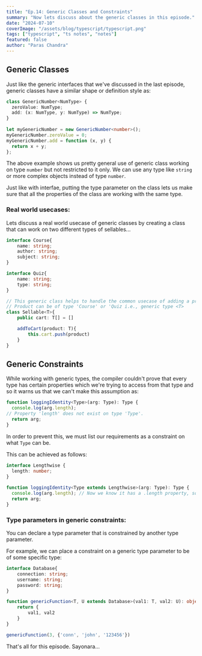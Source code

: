 ```yaml
---
title: "Ep.14: Generic Classes and Constraints"
summary: "Now lets discuss about the generic classes in this episode."
date: "2024-07-10"
coverImage: "/assets/blog/typescript/typescript.png"
tags: ["typescript", "ts notes", "notes"]
featured: false
author: "Paras Chandra"
---
```


## Generic Classes
Just like the generic interfaces that we've discussed in the last episode, generic classes have a similar shape or definition style as:

```ts
class GenericNumber<NumType> {
  zeroValue: NumType;
  add: (x: NumType, y: NumType) => NumType;
}
 
let myGenericNumber = new GenericNumber<number>();
myGenericNumber.zeroValue = 0;
myGenericNumber.add = function (x, y) {
  return x + y;
};
```

The above example shows us pretty general use of generic class working on type `number` but not restricted to it only. We can use any type like `string` or more complex objects instead of type `number`.

Just like with interfae, putting the type parameter on the class lets us make sure that all the properties of the class are working with the same type.

### Real world usecases:
Lets discuss a real world usecase of generic classes by creating a class that can work on two different types of sellables...

```ts
interface Course{
    name: string;
    author: string;
    subject: string;
}

interface Quiz{
    name: string;
    type: string;
}

// This generic class helps to handle the common usecase of adding a product to the cart
// Product can be of type 'Course' or 'Quiz i.e., generic type <T>
class Sellable<T>{
    public cart: T[] = []

    addToCart(product: T){
        this.cart.push(product)
    }
}
```

## Generic Constraints
While working with generic types, the compiler couldn't prove that every type has certain properties which we're trying to access from that type and so it warns us that we can't make this assumption as:

```ts
function loggingIdentity<Type>(arg: Type): Type {
  console.log(arg.length);
// Property 'length' does not exist on type 'Type'.
  return arg;
}
```

In order to prevent this, we must list our requirements as a constraint on what `Type` can be.

This can be achieved as follows:
```ts
interface Lengthwise {
  length: number;
}
 
function loggingIdentity<Type extends Lengthwise>(arg: Type): Type {
  console.log(arg.length); // Now we know it has a .length property, so no more error
  return arg;
}
```

### Type parameters in generic constraints:
You can declare a type parameter that is constrained by another type parameter.

For example, we can place a constraint on a generic type parameter to be of some specific type:
```ts
interface Database{
    connection: string;
    username: string;
    password: string;
}

function genericFunction<T, U extends Database>(val1: T, val2: U): object{
    return {
        val1, val2
    }
}

genericFunction(3, {'conn', 'john', '123456'})
```

That's all for this episode. Sayonara...